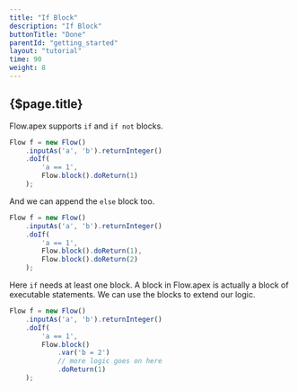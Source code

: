 ```yaml
---
title: "If Block"
description: "If Block"
buttonTitle: "Done"
parentId: "getting_started"
layout: "tutorial"
time: 90
weight: 8
---
```


## {$page.title}

Flow.apex supports `if` and `if not` blocks.

```javascript
Flow f = new Flow()
    .inputAs('a', 'b').returnInteger()
    .doIf(
        'a == 1',
        Flow.block().doReturn(1)
    );
```

And we can append the `else` block too.

```javascript
Flow f = new Flow()
    .inputAs('a', 'b').returnInteger()
    .doIf(
        'a == 1',
        Flow.block().doReturn(1),
        Flow.block().doReturn(2)
    );
```

Here `if` needs at least one block. A block in Flow.apex is actually a block of executable statements. We can use the blocks to extend our logic.

```javascript
Flow f = new Flow()
    .inputAs('a', 'b').returnInteger()
    .doIf(
        'a == 1',
        Flow.block()
            .var('b = 2')
            // more logic goes on here
            .doReturn(1)
    );
```
